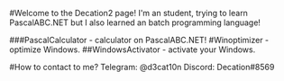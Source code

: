 #Welcome to the Decation2 page!
I'm an student, trying to learn PascalABC.NET but I also learned an batch programming language!

###PascalCalculator - calculator on PascalABC.NET!
#Winoptimizer - optimize Windows.
##WindowsActivator - activate your Windows.

#How to contact to me?
Telegram: @d3cat10n
Discord: Decation#8569
